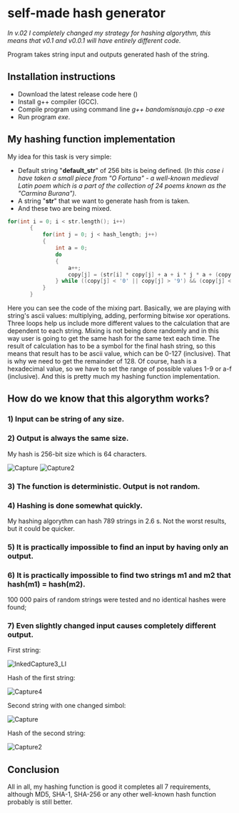 # self-made hash generator

*In v.02 I completely changed my strategy for hashing algorythm, this means that v0.1 and v0.0.1 will have entirely different code.*

Program takes string input and outputs generated hash of the string.

## Installation instructions

 * Download the latest release code here ()
 * Install g++ compiler (GCC).
 * Compile program using command line *g++ bandomisnaujo.cpp -o exe*
 * Run program *exe*.

## My hashing function implementation

My idea for this task is very simple:
 * Default string "**default_str**" of 256 bits is being defined. (*In this case i have taken a small piece from "O Fortuna" - a well-known medieval Latin poem which is a part of the collection of 24 poems known as the "Carmina Burana").*
 * A string "**str**" that we want to generate hash from is taken.
 * And these two are being mixed.
 
 
 ```c++
 for(int i = 0; i < str.length(); i++)
        {
            for(int j = 0; j < hash_length; j++)
            {
                int a = 0;
                do
                {
                    a++;
                    copy[j] = (str[i] * copy[j] + a + i * j * a + (copy[a * i % hash_length] * default_str[j]) ^ (str[a % str.length()] * copy[3])) % 128;
                } while ((copy[j] < '0' || copy[j] > '9') && (copy[j] < 'a' || copy[j] > 'f'));
            }
        }
```
Here you can see the code of the mixing part. Basically, we are playing with string's ascii values: multiplying, adding, performing bitwise xor operations. Three loops help us include more different values to the calculation that are dependent to each string. Mixing is not being done randomly and in this way user is going to get the same hash for the same text each time. The result of calculation has to be a symbol for the final hash string, so this means that result has to be ascii value, which can be 0-127 (inclusive). That is why we need to get the remainder of 128. Of course, hash is a hexadecimal value, so we have to set the range of possible values 1-9 or a-f (inclusive). And this is pretty much my hashing function implementation.


## How do we know that this algorythm works?
 
### 1) Input can be string of any size.

### 2) Output is always the same size.
My hash is 256-bit size which is 64 characters.
 
![Capture](https://user-images.githubusercontent.com/57493215/96168614-a9b1a700-0f29-11eb-825d-96da05794ad3.PNG)
![Capture2](https://user-images.githubusercontent.com/57493215/96168801-f6957d80-0f29-11eb-93be-cdc1e3b2e215.PNG)

### 3) The function is deterministic. Output is not random.

### 4) Hashing is done somewhat quickly.
My hashing algorythm can hash 789 strings in 2.6 s. Not the worst results, but it could be quicker.

### 5) It is practically impossible to find an input by having only an output.

### 6) It is practically impossible to find two strings m1 and m2 that hash(m1) = hash(m2).
100 000 pairs of random strings were tested and no identical hashes were found;

### 7) Even slightly changed input causes completely different output.

First string:

![InkedCapture3_LI](https://user-images.githubusercontent.com/57493215/96176204-b38cd780-0f34-11eb-98f6-ad88df0e8877.jpg)

Hash of the first string:

![Capture4](https://user-images.githubusercontent.com/57493215/96175983-5c870280-0f34-11eb-907a-1bbdba443136.PNG)

Second string with one changed simbol:

![Capture](https://user-images.githubusercontent.com/57493215/96176618-4463b300-0f35-11eb-840d-4743afde81e8.PNG)

Hash of the second string:

![Capture2](https://user-images.githubusercontent.com/57493215/96176676-56455600-0f35-11eb-8c88-1d591dfd035f.PNG)


## Conclusion

All in all, my hashing function is good it completes all 7 requirements, although MD5, SHA-1, SHA-256 or any other well-known hash function probably is still better.
